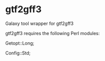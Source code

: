 gtf2gff3
========

Galaxy tool wrapper for gtf2gff3

gtf2gff3 requires the following Perl modules:

Getopt::Long;

Config::Std;
